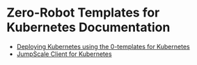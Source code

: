 # Zero-Robot Templates for Kubernetes Documentation

- [Deploying Kubernetes using the 0-templates for Kubernetes](setup.md)
- [JumpScale Client for Kubernetes](jumpscale-client.md)